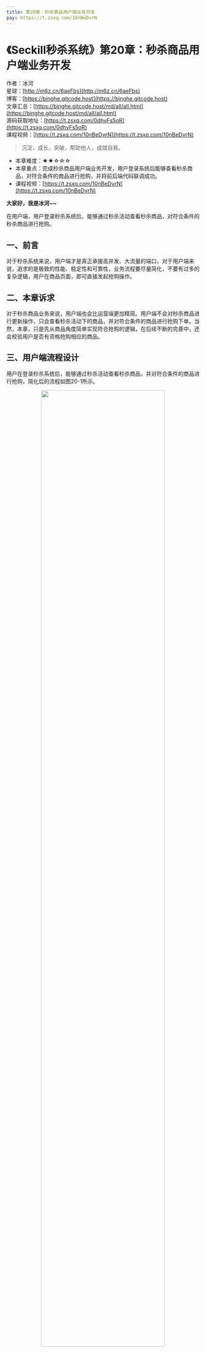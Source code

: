 ```yaml
---
title: 第20章：秒杀商品用户端业务开发
pay: https://t.zsxq.com/10nBeDvrN
---
```


# 《Seckill秒杀系统》第20章：秒杀商品用户端业务开发

作者：冰河
<br/>星球：[http://m6z.cn/6aeFbs](http://m6z.cn/6aeFbs)
<br/>博客：[https://binghe.gitcode.host](https://binghe.gitcode.host)
<br/>文章汇总：[https://binghe.gitcode.host/md/all/all.html](https://binghe.gitcode.host/md/all/all.html)
<br/>源码获取地址：[https://t.zsxq.com/0dhvFs5oR](https://t.zsxq.com/0dhvFs5oR)
<br/>课程视频：[https://t.zsxq.com/10nBeDvrN](https://t.zsxq.com/10nBeDvrN)

> 沉淀，成长，突破，帮助他人，成就自我。

* 本章难度：★★☆☆☆
* 本章重点：完成秒杀商品用户端业务开发，用户登录系统后能够查看秒杀商品，对符合条件的商品进行抢购，并将前后端代码联调成功。
* 课程视频：[https://t.zsxq.com/10nBeDvrN](https://t.zsxq.com/10nBeDvrN)

**大家好，我是冰河~~**

在用户端，用户登录秒杀系统后，能够通过秒杀活动查看秒杀商品，对符合条件的秒杀商品进行抢购。

## 一、前言

对于秒杀系统来说，用户端才是真正承接高并发、大流量的端口，对于用户端来说，追求的是极致的性能、稳定性和可靠性，业务流程要尽量简化，不要有过多的复杂逻辑，用户在商品页面，即可直接发起抢购操作。

## 二、本章诉求

对于秒杀商品业务来说，用户端也会比运营端更加精简。用户端不会对秒杀商品进行更新操作，只会查看秒杀活动下的商品，并对符合条件的商品进行抢购下单。当然，本章，只是先从商品角度简单实现符合抢购的逻辑，在后续不断的完善中，还会校验用户是否有资格抢购相应的商品。

## 三、用户端流程设计

用户在登录秒杀系统后，能够通过秒杀活动查看秒杀商品，并对符合条件的商品进行抢购，简化后的流程如图20-1所示。

<div align="center">
    <img src="https://binghe.gitcode.host/images/project/seckill/scekill-2023-05-24-001.png?raw=true" width="80%">
    <br/>
</div>

可以看到，用户在抢购商品时，会对秒杀商品和秒杀活动的状态进行校验，流程如下所示。

（1）用户进入商品页面，如果商品为已发布状态，则抢购按钮置灰，不可点击，否则进入下一步。

（2）如果商品为下线状态，则抢购按钮置灰，不可点击，否则进入下一步。

（3）如果秒杀活动未开始，则提示秒杀活动未开始不能抢购，否则进入下一步。

（4）如果秒杀活动已结束，则提示秒杀活动已结束不能抢购，否则进入下一步。

（5）提交抢购的商品信息，跳转到商品下单页面。

**注意：只是站在商品的角度检验了是否符合抢购条件，在后续不断的完善中，还会实现校验用户是否具备资格进行抢购。**

## 查看完整文章

加入[冰河技术](http://m6z.cn/6aeFbs)知识星球，解锁完整技术文章与完整代码